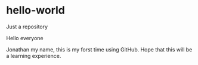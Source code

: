 # hello-world
Just a repository

Hello everyone

Jonathan my name, this is my forst time using GitHub.
Hope that this will be a learning experience.
